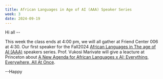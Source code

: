 ```yaml
---
title: African Languages in Age of AI (AAA) Speaker Series
week: 3
date: 2024-09-19
---
```


Hi all --

This week the class ends at 4:00 pm, we will all gather at Friend Center 006 at 4:30. Our first speaker for the Fall2024 [African Languages in The age of AI (AAA)](https://cdh.princeton.edu/programs/research-groups/humanities-for-ai/african-languages-in-the-age-of-ai-aaa-speaker-series/) speakers series. 
Prof. Vukosi Marivate will give a leacture at Princeton about [A New Agenda for African Languages x AI: Everything, Everywhere, All At Once](https://cdh.princeton.edu/events/a-new-agenda-for-african-languages-x-ai-everything-everywhere-all-at-once/).

--Happy